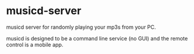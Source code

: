 # musicd-server

musicd server for randomly playing your mp3s from your PC.

musicd is designed to be a command line service (no GUI) and the remote control is a mobile app.
